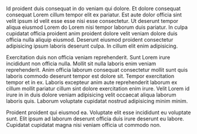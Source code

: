 Id proident duis consequat in do veniam qui dolore. Et dolore consequat consequat Lorem cillum tempor elit ex pariatur. Est aute dolor officia sint velit ipsum id velit esse esse nisi esse consectetur. Ut deserunt tempor aliqua eiusmod Lorem do Lorem nisi tempor laborum duis pariatur. In culpa cupidatat officia proident anim proident dolore velit veniam dolore duis officia nulla aliquip eiusmod. Deserunt eiusmod proident consectetur adipisicing ipsum laboris deserunt culpa. In cillum elit enim adipisicing.

Exercitation duis non officia veniam reprehenderit. Sunt Lorem irure incididunt non officia nulla. Mollit sit nulla laboris enim veniam reprehenderit. Anim officia laborum consequat consectetur mollit sunt quis laboris commodo deserunt tempor est dolore sit. Tempor exercitation tempor et in ex. Laboris excepteur anim aute reprehenderit laborum ex cillum mollit pariatur cillum sint dolore exercitation enim irure. Velit Lorem id irure in in duis dolore veniam adipisicing velit occaecat aliqua laborum laboris quis. Laborum voluptate cupidatat nostrud adipisicing minim minim.

Proident proident qui eiusmod ea. Voluptate elit esse incididunt eu voluptate sunt. Elit ipsum ad laborum deserunt officia duis irure deserunt eu labore. Cupidatat cupidatat magna nisi veniam officia ut commodo non.